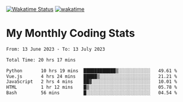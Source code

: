 [![Wakatime Status](https://github.com/noopurphalak/noopurphalak/workflows/wakatime-status-update/badge.svg)](https://github.com/noopurphalak/noopurphalak/actions/workflows/main.yml)
[![wakatime](https://wakatime.com/badge/user/80ace140-ef40-4fdd-b8ed-f3be3d2e1aea.svg)](https://wakatime.com/@80ace140-ef40-4fdd-b8ed-f3be3d2e1aea)

# My Monthly Coding Stats

<!--START_SECTION:waka-->

```txt
From: 13 June 2023 - To: 13 July 2023

Total Time: 20 hrs 17 mins

Python       10 hrs 19 mins  ████████████▒░░░░░░░░░░░░   49.61 %
Vue.js       4 hrs 24 mins   █████▒░░░░░░░░░░░░░░░░░░░   21.21 %
JavaScript   2 hrs 4 mins    ██▓░░░░░░░░░░░░░░░░░░░░░░   10.01 %
HTML         1 hr 12 mins    █▒░░░░░░░░░░░░░░░░░░░░░░░   05.78 %
Bash         56 mins         █░░░░░░░░░░░░░░░░░░░░░░░░   04.54 %
```

<!--END_SECTION:waka-->

